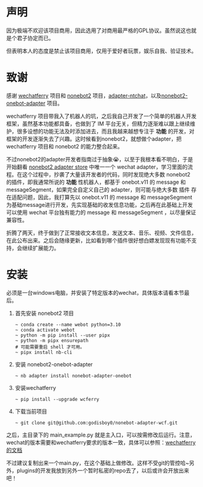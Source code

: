 # 声明

因为极端不欢迎该项目商用，因此选用了对商用最严格的GPL协议。虽然说这也就是个君子协定而已。

但表明本人的态度是禁止该项目商用，仅用于爱好者玩票，娱乐自我、验证技术。

# 致谢

感谢 [wechatferry](https://github.com/lich0821/WeChatFerry) 项目和 [nonebot2](https://github.com/nonebot) 项目，[adapter-ntchat](https://github.com/JustUndertaker/adapter-ntchat)，以及[nonebot2-onebot-adapter](https://github.com/nonebot/adapter-onebot) 项目。

wechatferry 项目带我入了机器人的坑，之后我自己开发了一个简单的机器人开发框架，虽然基本功能都具备，也做到了 IM 平台无关，但精力逐渐难以跟上继续维护，很多设想的功能无法及时添加进去，而且我越来越想专注于 **功能** 的开发，对框架的开发逐渐失去了兴趣。这时候看到nonebot2，就想做个adapter，把 wechatferry 项目和 nonebot2 的能力整合起来。

不过nonebot2的adapter开发者指南过于抽象😭，以至于我根本看不明白，于是开始翻看 [nonebot2 adapter store](https://nonebot.dev/store/adapters) 中唯一一个 wechat adapter，学习里面的流程。在这个过程中，抄袭了大量该开发者的代码，同时发现绝大多数 nonebot2 的插件，即我通常所说的 **功能** 性机器人，都基于 onebot.v11 的 message 和 messageSegment，如果完全自定义自己的 adapter，则可能与绝大多数 插件 存在适配问题，因此，我打算先以 onebot.v11 的 message 和 messageSegment 为基础message进行开发，先实现基础的收发信息功能，之后再在此基础上开发可以使用 wechat 平台独有能力的  message 和 messageSegment ，以尽量保证兼容性。

折腾了两天，终于做到了正常接收文本信息，发送文本、音乐、视频、文件信息，在此公布出来。之后会随缘更新，比如看到哪个插件很好想白嫖发现现有功能不支持，会继续扩展能力。

# 安装

必须是一台windows电脑，并安装了特定版本的wechat，具体版本请看本节最后。

1. 首先安装 nonebot2 项目

   ```shell
   ~ conda create --name webot python=3.10
   ~ conda activate webot
   ~ python -m pip install --user pipx
   ~ python -m pipx ensurepath
   # 可能需要重启 shell 才可用。
   ~ pipx install nb-cli
   ```
2. 安装 nonebot2-onebot-adapter

   ```shell
   ~ nb adapter install nonebot-adapter-onebot
   ```
3. 安装wechatferry

   ```shell
   ~ pip install --upgrade wcferry
   ```
4. 下载当前项目

   ```shell
   ~ git clone git@github.com:godisboy0/nonebot-adapter-wcf.git
   ```

之后，主目录下的 main_example.py 就是主入口，可以按需修改后运行。注意，wechat的版本需要和wechatferry要求的版本一致，具体可以参照：[wechatferry的文档](https://github.com/lich0821/WeChatFerry)

不过建议复制出来一个main.py，在这个基础上做修改。这样不受git的管控哈~另外，plugins的开发我放到另外一个暂时私密的repo去了，以后或许会开放出来吧！

